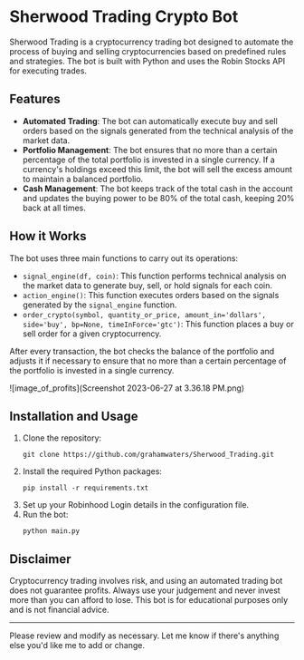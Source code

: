 # Sherwood Trading Crypto Bot

Sherwood Trading is a cryptocurrency trading bot designed to automate the process of buying and selling cryptocurrencies based on predefined rules and strategies. The bot is built with Python and uses the Robin Stocks API for executing trades.

## Features

- **Automated Trading**: The bot can automatically execute buy and sell orders based on the signals generated from the technical analysis of the market data.
- **Portfolio Management**: The bot ensures that no more than a certain percentage of the total portfolio is invested in a single currency. If a currency's holdings exceed this limit, the bot will sell the excess amount to maintain a balanced portfolio.
- **Cash Management**: The bot keeps track of the total cash in the account and updates the buying power to be 80% of the total cash, keeping 20% back at all times.

## How it Works

The bot uses three main functions to carry out its operations:

- `signal_engine(df, coin)`: This function performs technical analysis on the market data to generate buy, sell, or hold signals for each coin.
- `action_engine()`: This function executes orders based on the signals generated by the `signal_engine` function.
- `order_crypto(symbol, quantity_or_price, amount_in='dollars', side='buy', bp=None, timeInForce='gtc')`: This function places a buy or sell order for a given cryptocurrency.

After every transaction, the bot checks the balance of the portfolio and adjusts it if necessary to ensure that no more than a certain percentage of the portfolio is invested in a single currency.


![image_of_profits](Screenshot 2023-06-27 at 3.36.18 PM.png)



## Installation and Usage

1. Clone the repository:
   ```
   git clone https://github.com/grahamwaters/Sherwood_Trading.git
   ```
2. Install the required Python packages:
   ```
   pip install -r requirements.txt
   ```
3. Set up your Robinhood Login details in the configuration file.
4. Run the bot:
   ```
   python main.py
   ```

## Disclaimer

Cryptocurrency trading involves risk, and using an automated trading bot does not guarantee profits. Always use your judgement and never invest more than you can afford to lose. This bot is for educational purposes only and is not financial advice.

---

Please review and modify as necessary. Let me know if there's anything else you'd like me to add or change.
